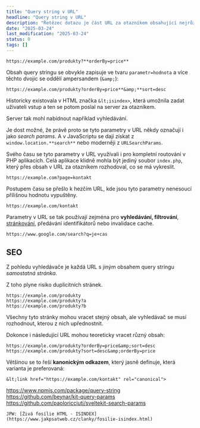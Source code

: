 ```yaml
---
title: "Query string v URL"
headline: "Query string v URL"
description: "Řetězec dotazu je část URL za otazníkem obsahující nejrůznější parametry."
date: "2025-03-24"
last_modification: "2025-03-24"
status: 0
tags: []
---
```


```
https://example.com/produkty?**orderBy=price**
```

Obsah query stringu se obvykle zapisuje ve tvaru `parametr=hodnota` a více těchto dvojic se oddělí ampersandem (`&amp;`):

```
https://example.com/produkty?orderBy=price**&amp;**sort=desc
```

Historicky existovala v HTML značka `&lt;isindex>`, která umožnila zadat uživateli vstup a ten se potom poslal na server za otazníkem.

Server tak mohl nabídnout například vyhledávání.

Je dost možné, že právě proto se tyto parametry v URL někdy označují i jako *search params*. A v JavaScriptu se dají získat z `window.location.**search**` nebo moderněji z `URLSearchParams`.

Svého času se tyto parametry v URL využívali i pro kompletní routování v PHP aplikacích. Celá aplikace klidně mohla být jediný soubor `index.php`, který přes obsah v URL za otazníkem rozhodoval, co se má vykreslit.

```
https://example.com?page=kontakt
```

Postupem času se přešlo k hezčím URL, kde jsou tyto parametry nenesoucí přílišnou hodnotu vypuštěny.

```
https://example.com/kontakt
```

Parametry v URL se tak používají zejména pro **vyhledávání, filtrování**, [stránkování](/strankovan), předávání identifikátorů nebo invalidace cache.

```
https://www.google.com/search?q=je+cas
```

## SEO

Z pohledu vyhledávače je každá URL s jiným obsahem query stringu *samostatná stránka*.

Z toho plyne risiko duplicitních stránek.

```
https://example.com/produkty
https://example.com/produkty?a
https://example.com/produkty?b
```

Všechny tyto stránky mohou vracet stejný obsah, ale vyhledávač se musí rozhodnout, kterou z nich upřednostnit.

Dokonce i následující URL mohou teoreticky vracet různý obsah:

```
https://example.com/produkty?orderBy=price&amp;sort=desc
https://example.com/produkty?sort=desc&amp;orderBy=price
```

Většinou se to řeší **kanonickým odkazem**, který jasně definuje, která varianta je preferovaná:

```
&lt;link href="https://example.com/kontakt" rel="canonical">
```

https://www.npmjs.com/package/query-string
https://github.com/beynar/kit-query-params
https://github.com/paoloricciuti/sveltekit-search-params

    JPW: [Živá fosílie HTML - ISINDEX](https://www.jakpsatweb.cz/clanky/fosilie-isindex.html)